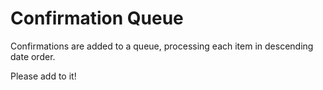 # Confirmation Queue

Confirmations are added to a queue, processing each item in descending date order.

Please add to it!
